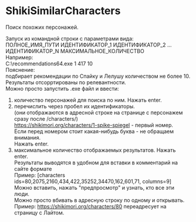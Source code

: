 # ShikiSimilarCharacters
Поиск похожих персонажей.  


Запуск из командной строки с параметрами вида:  
ПОЛНОЕ_ИМЯ_ПУТИ ИДЕНТИФИКАТОР_1 ИДЕНТИФИКАТОР_2 ... ИДЕНТИФИКАТОР_N МАКСИМАЛЬНОЕ_КОЛИЧЕСТВО  
Например:  
С:\recommendations64.exe 1 417 10  
Пояснение:  
подбирает рекомендации  по Спайку и Лелушу количеством не более 10.  
Результаты отсорртированы по релевантности.  
Можно просто запустить .exe файл и ввести:  
1) количество персонажей для поиска по ним. Нажать enter.  
2) перечислить через пробел их идентификаторы.  
(они отображаются в адресной строке на странице с персонажем сразу после /characters/)  
https://shikimori.org/characters/1-spike-spiegel - первый номер.  
Если перед номером стоит какая-нибудь буква - не обращаем внимания.  
Нажать enter.  
3) максимальное количество отображаемых результатов. Нажать enter.  
Результаты выводятся в удобном для вставки в комментарий на сайте формате  
Пример: [characters ids=80,2075,2160,434,422,35252,34470,162,601,71, columns=9]  
Можно вставить, нажать "предпросмотр" и узнать, кто все эти люди.  
Можно просто вбивать в адресную строку по одному и открывать.  
Пример: https://shikimori.org/characters/80 переадресует на страницу с Лайтом.  
